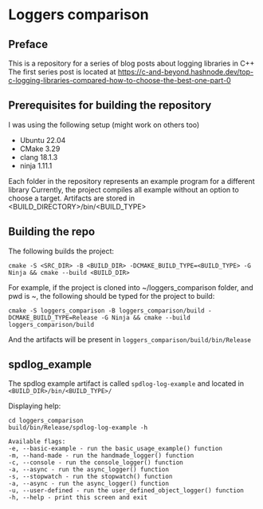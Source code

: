 Loggers comparison
==================

Preface
-------

This is a repository for a series of blog posts about logging libraries in C++ 
The first series post is located at <https://c-and-beyond.hashnode.dev/top-c-logging-libraries-compared-how-to-choose-the-best-one-part-0>

Prerequisites for building the repository
-----------------------------------------

I was using the following setup (might work on others too)

- Ubuntu 22.04
- CMake 3.29
- clang 18.1.3
- ninja 1.11.1
  
Each folder in the repository represents an example program for a different library
Currently, the project compiles all example without an option to choose a target. 
Artifacts are stored in <BUILD_DIRECTORY>/bin/<BUILD_TYPE>

Building the repo
-----------------

The following builds the project:

```cmake -S <SRC_DIR> -B <BUILD_DIR> -DCMAKE_BUILD_TYPE=<BUILD_TYPE> -G Ninja && cmake --build <BUILD_DIR>```

For example, if the project is cloned into ~/loggers_comparison folder, and pwd is ~, the following should be typed for the project to build:

```cmake -S loggers_comparison -B loggers_comparison/build -DCMAKE_BUILD_TYPE=Release -G Ninja && cmake --build loggers_comparison/build```

And the artifacts will be present in ```loggers_comparison/build/bin/Release```

spdlog_example
--------------

The spdlog example artifact is called ```spdlog-log-example``` and located in ```<BUILD_DIR>/bin/<BUILD_TYPE>/```

Displaying help:

```
cd loggers_comparison
build/bin/Release/spdlog-log-example -h

Available flags:
-e, --basic-example - run the basic_usage_example() function
-m, --hand-made - run the handmade_logger() function
-c, --console - run the console_logger() function
-a, --async - run the async_logger() function
-s, --stopwatch - run the stopwatch() function
-a, --async - run the async_logger() function
-u, --user-defined - run the user_defined_object_logger() function
-h, --help - print this screen and exit
```